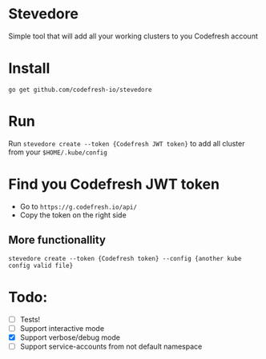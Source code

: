 # Stevedore
Simple tool that will add all your working clusters to you Codefresh account

# Install 
`go get github.com/codefresh-io/stevedore`

# Run 
Run `stevedore create --token {Codefresh JWT token}` to add all cluster from your `$HOME/.kube/config`

# Find you Codefresh JWT token
* Go to `https://g.codefresh.io/api/`
* Copy the token on the right side

## More functionallity
`stevedore create --token {Codefresh token} --config {another kube config valid file}`


# Todo:
* [ ] Tests!
* [ ] Support interactive mode
* [X] Support verbose/debug mode
* [ ] Support service-accounts from not default namespace
